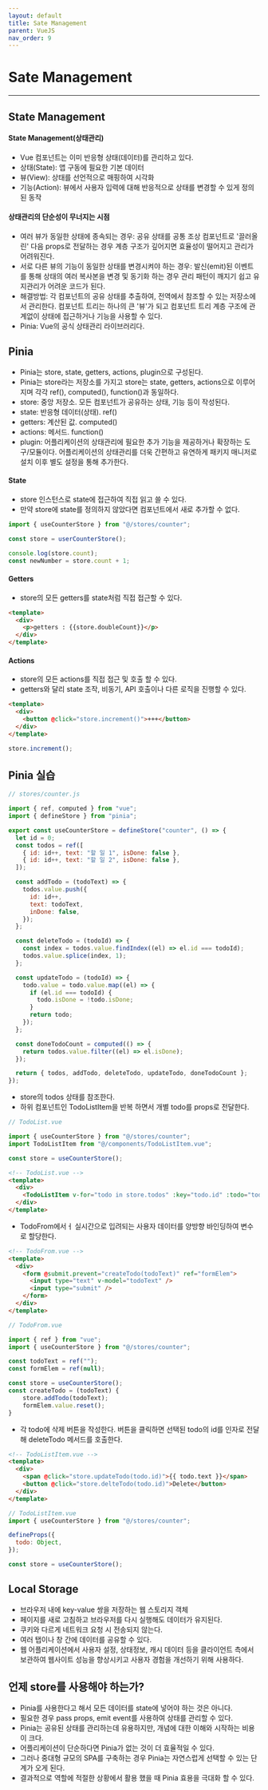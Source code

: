 ```yaml
---
layout: default
title: Sate Management
parent: VueJS
nav_order: 9
---
```


# Sate Management

---

## State Management

#### State Management(상태관리)

- Vue 컴포넌트는 이미 반응형 상태(데이터)를 관리하고 있다.
- 상태(State): 앱 구동에 필요한 기본 데이터
- 뷰(View): 상태를 선언적으로 매핑하여 시각화
- 기능(Action): 뷰에서 사용자 입력에 대해 반응적으로 상태를 변경할 수 있게 정의된 동작

#### 상태관리의 단순성이 무너지는 시점

- 여러 뷰가 동일한 상태에 종속되는 경우: 공유 상태를 공통 조상 컴포넌트로 '끌러올린' 다음 props로 전달하는 경우 계층 구조가 깊어지면 효율성이 떨어지고 관리가 어려워진다.
- 서로 다른 뷰의 기능이 동일한 상태를 변경시켜야 하는 경우: 발신(emit)된 이벤트를 통해 상태의 여러 복사본을 변경 및 동기화 하는 경우 관리 패턴이 깨지기 쉽고 유지관리가 어려운 코드가 된다.
- 해결방법: 각 컴포넌트의 공유 상태를 추출하여, 전역에서 참조할 수 있는 저장소에서 관리한다. 컴포넌트 트리는 하나의 큰 '뷰'가 되고 컴포넌트 트리 계층 구조에 관계없이 상태에 접근하거나 기능을 사용할 수 있다.
- Pinia: Vue의 공식 상태관리 라이브러리다.

## Pinia

- Pinia는 store, state, getters, actions, plugin으로 구성된다.
- Pinia는 store라는 저장소를 가지고 store는 state, getters, actions으로 이루어지며 각각 ref(), computed(), function()과 동일하다.
- store: 중앙 저장소. 모든 컴포넌트가 공유하는 상태, 기능 등이 작성된다.
- state: 반응형 데이터(상태). ref()
- getters: 계산된 값. computed()
- actions: 메서드. function()
- plugin: 어플리케이션의 상태관리에 필요한 추가 기능을 제공하거나 확장하는 도구/모듈이다. 어플리케이션의 상태관리를 더욱 간편하고 유연하게 패키지 매니저로 설치 이후 별도 설정을 통해 추가한다.

#### State

- store 인스턴스로 state에 접근하여 직접 읽고 쓸 수 있다.
- 만약 store에 state를 정의하지 않았다면 컴포넌트에서 새로 추가할 수 없다.

```javascript
import { useCounterStore } from "@/stores/counter";

const store = userCounterStore();

console.log(store.count);
const newNumber = store.count + 1;
```

#### Getters

- store의 모든 getters를 state처럼 직접 접근할 수 있다.

```html
<template>
  <div>
    <p>getters : {{store.doubleCount}}</p>
  </div>
</template>
```

#### Actions

- store의 모든 actions를 직접 접근 및 호출 할 수 있다.
- getters와 달리 state 조작, 비동기, API 호출이나 다른 로직을 진행할 수 있다.

```html
<template>
  <div>
    <button @click="store.increment()">+++</button>
  </div>
</template>
```

```javascript
store.increment();
```

## Pinia 실습

```javascript
// stores/counter.js

import { ref, computed } from "vue";
import { defineStore } from "pinia";

export const useCounterStore = defineStore("counter", () => {
  let id = 0;
  const todos = ref([
    { id: id++, text: "할 일 1", isDone: false },
    { id: id++, text: "할 일 2", isDone: false },
  ]);

  const addTodo = (todoText) => {
    todos.value.push({
      id: id++,
      text: todoText,
      inDone: false,
    });
  };

  const deleteTodo = (todoId) => {
    const index = todos.value.findIndex((el) => el.id === todoId);
    todos.value.splice(index, 1);
  };

  const updateTodo = (todoId) => {
    todo.value = todo.value.map((el) => {
      if (el.id === todoId) {
        todo.isDone = !todo.isDone;
      }
      return todo;
    });
  };

  const doneTodoCount = computed(() => {
    return todos.value.filter((el) => el.isDone);
  });

  return { todos, addTodo, deleteTodo, updateTodo, doneTodoCount };
});
```

- store의 todos 상태를 참조한다.
- 하위 컴포넌트인 TodoListItem을 반복 하면서 개별 todo를 props로 전달한다.

```javascript
// TodoList.vue

import { useCounterStore } from "@/stores/counter";
import TodoListItem from "@/components/TodoListItem.vue";

const store = useCounterStore();
```

```html
<!-- TodoList.vue -->
<template>
  <div>
    <TodoListItem v-for="todo in store.todos" :key="todo.id" :todo="todo"></TodoListItem>
  </div>
</template>
```

- TodoFrom에서ㅓ 실시간으로 입려되는 사용자 데이터를 양방향 바인딩하여 변수로 할당한다.

```html
<!-- TodoFrom.vue -->
<template>
  <div>
    <form @submit.prevent="createTodo(todoText)" ref="formElem">
      <input type="text" v-model="todoText" />
      <input type="submit" />
    </form>
  </div>
</template>
```

```javascript
// TodoFrom.vue

import { ref } from "vue";
import { useCounterStore } from "@/stores/counter";

const todoText = ref("");
const formElem = ref(null);

const store = useCounterStore();
const createTodo = (todoText) {
	store.addTodo(todoText);
	formElem.value.reset();
}
```

- 각 todo에 삭제 버튼을 작성한다. 버튼을 클릭하면 선택된 todo의 id를 인자로 전달해 deleteTodo 메서드를 호출한다.

```html
<!-- TodoListItem.vue -->
<template>
  <div>
    <span @click="store.updateTodo(todo.id)">{{ todo.text }}</span>
    <button @click="store.delteTodo(todo.id)">Delete</button>
  </div>
</template>
```

```javascript
// TodoListItem.vue
import { useCounterStore } from "@/stores/counter";

defineProps({
  todo: Object,
});

const store = useCounterStore();
```

## Local Storage

- 브라우저 내에 key-value 쌍을 저장하는 웹 스토리지 객체
- 페이지를 새로 고침하고 브라우저를 다시 실행해도 데이터가 유지된다.
- 쿠키와 다르게 네트워크 요청 시 전송되지 않는다.
- 여러 탭이나 창 간에 데이터를 공유할 수 있다.
- 웹 어플리케이션에서 사용자 설정, 상태정보, 캐시 데이터 등을 클라이언트 측에서 보관하여 웹사이트 성능을 향상시키고 사용자 경험을 개선하기 위해 사용하다.

## 언제 store를 사용해야 하는가?

- Pinia를 사용한다고 해서 모든 데이터를 state에 넣어야 하는 것은 아니다.
- 필요한 경우 pass props, emit event를 사용하여 상태를 관리할 수 있다.
- Pinia는 공유된 상태를 관리하는데 유용하지만, 개념에 대한 이해와 시작하는 비용이 크다.
- 어플리케이션이 단순하다면 Pinia가 없는 것이 더 효율적일 수 있다.
- 그러나 중대형 규모의 SPA를 구축하는 경우 Pinia는 자연스럽게 선택할 수 있는 단계가 오게 된다.
- 결과적으로 역할에 적절한 상황에서 활용 했을 때 Pinia 효용을 극대화 할 수 있다.
